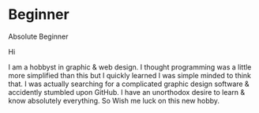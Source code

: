# Beginner
Absolute Beginner

Hi

I am a hobbyst in graphic & web design. I thought programming was a little more simplified than this but I quickly learned I was simple minded to think that. I was actually searching for a complicated graphic design software & accidently stumbled upon GitHub. I have an unorthodox desire to learn & know absolutely everything. So Wish me luck on this new hobby.
